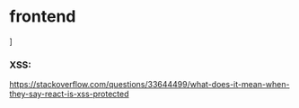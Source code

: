 # frontend
]

### XSS:

https://stackoverflow.com/questions/33644499/what-does-it-mean-when-they-say-react-is-xss-protected
